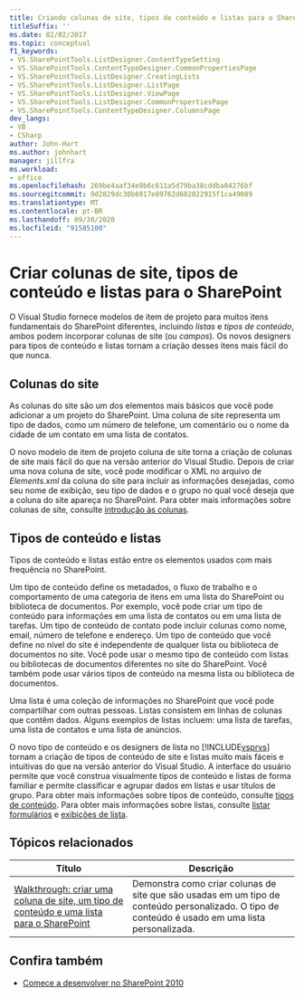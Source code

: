 ```yaml
---
title: Criando colunas de site, tipos de conteúdo e listas para o SharePoint | Microsoft Docs
titleSuffix: ''
ms.date: 02/02/2017
ms.topic: conceptual
f1_keywords:
- VS.SharePointTools.ListDesigner.ContentTypeSetting
- VS.SharePointTools.ContentTypeDesigner.CommonPropertiesPage
- VS.SharePointTools.ListDesigner.CreatingLists
- VS.SharePointTools.ListDesigner.ListPage
- VS.SharePointTools.ListDesigner.ViewPage
- VS.SharePointTools.ListDesigner.CommonPropertiesPage
- VS.SharePointTools.ContentTypeDesigner.ColumnsPage
dev_langs:
- VB
- CSharp
author: John-Hart
ms.author: johnhart
manager: jillfra
ms.workload:
- office
ms.openlocfilehash: 269be4aaf34e9b6c611a5d79ba38cddba04276bf
ms.sourcegitcommit: 9d2829dc30b6917e89762d602022915f1ca49089
ms.translationtype: MT
ms.contentlocale: pt-BR
ms.lasthandoff: 09/30/2020
ms.locfileid: "91585100"
---
```

# <a name="create-site-columns-content-types-and-lists-for-sharepoint"></a>Criar colunas de site, tipos de conteúdo e listas para o SharePoint
  O Visual Studio fornece modelos de item de projeto para muitos itens fundamentais do SharePoint diferentes, incluindo *listas* e *tipos de conteúdo*, ambos podem incorporar colunas de site (ou *campos*). Os novos designers para tipos de conteúdo e listas tornam a criação desses itens mais fácil do que nunca.

## <a name="site-columns"></a>Colunas do site
 As colunas do site são um dos elementos mais básicos que você pode adicionar a um projeto do SharePoint. Uma coluna de site representa um tipo de dados, como um número de telefone, um comentário ou o nome da cidade de um contato em uma lista de contatos.

 O novo modelo de item de projeto coluna de site torna a criação de colunas de site mais fácil do que na versão anterior do Visual Studio. Depois de criar uma nova coluna de site, você pode modificar o XML no arquivo de *Elements.xml* da coluna do site para incluir as informações desejadas, como seu nome de exibição, seu tipo de dados e o grupo no qual você deseja que a coluna do site apareça no SharePoint. Para obter mais informações sobre colunas de site, consulte [introdução às colunas](/previous-versions/office/developer/sharepoint-2010/ms450825(v=office.14)).

## <a name="content-types-and-lists"></a>Tipos de conteúdo e listas
 Tipos de conteúdo e listas estão entre os elementos usados com mais frequência no SharePoint.

 Um tipo de conteúdo define os metadados, o fluxo de trabalho e o comportamento de uma categoria de itens em uma lista do SharePoint ou biblioteca de documentos. Por exemplo, você pode criar um tipo de conteúdo para informações em uma lista de contatos ou em uma lista de tarefas. Um tipo de conteúdo de contato pode incluir colunas como nome, email, número de telefone e endereço. Um tipo de conteúdo que você define no nível do site é independente de qualquer lista ou biblioteca de documentos no site. Você pode usar o mesmo tipo de conteúdo com listas ou bibliotecas de documentos diferentes no site do SharePoint. Você também pode usar vários tipos de conteúdo na mesma lista ou biblioteca de documentos.

 Uma lista é uma coleção de informações no SharePoint que você pode compartilhar com outras pessoas. Listas consistem em linhas de colunas que contêm dados. Alguns exemplos de listas incluem: uma lista de tarefas, uma lista de contatos e uma lista de anúncios.

 O novo tipo de conteúdo e os designers de lista no [!INCLUDE[vsprvs](../sharepoint/includes/vsprvs-md.md)] tornam a criação de tipos de conteúdo de site e listas muito mais fáceis e intuitivas do que na versão anterior do Visual Studio. A interface do usuário permite que você construa visualmente tipos de conteúdo e listas de forma familiar e permite classificar e agrupar dados em listas e usar títulos de grupo. Para obter mais informações sobre tipos de conteúdo, consulte [tipos de conteúdo](/previous-versions/office/developer/sharepoint-2010/ms479905(v=office.14)). Para obter mais informações sobre listas, consulte [listar formulários](/previous-versions/office/developer/sharepoint-2010/aa543232(v=office.14)) e [exibições de lista](/previous-versions/office/developer/sharepoint-2010/ff604021(v=office.14)).

## <a name="related-topics"></a>Tópicos relacionados

|Título|Descrição|
|-----------|-----------------|
|[Walkthrough: criar uma coluna de site, um tipo de conteúdo e uma lista para o SharePoint](../sharepoint/walkthrough-create-a-site-column-content-type-and-list-for-sharepoint.md)|Demonstra como criar colunas de site que são usadas em um tipo de conteúdo personalizado. O tipo de conteúdo é usado em uma lista personalizada.|

## <a name="see-also"></a>Confira também
- [Comece a desenvolver no SharePoint 2010](/sharepoint/dev/)
